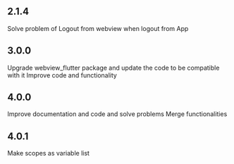 ## 2.1.4
Solve problem of Logout from webview when logout from App

## 3.0.0
Upgrade webview_flutter package and update the code to be compatible with it
Improve code and functionality

## 4.0.0
Improve documentation and code and solve problems
Merge functionalities


## 4.0.1
Make scopes as variable list

